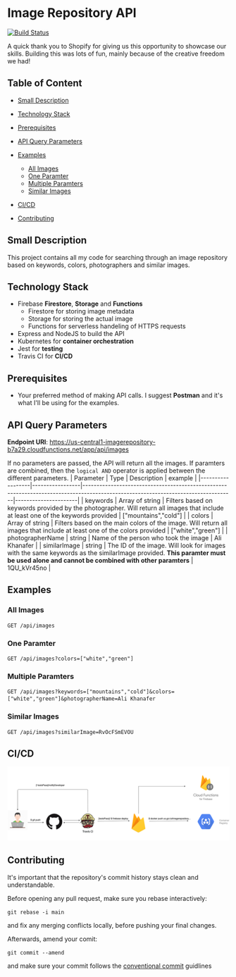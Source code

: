# Image Repository API
[![Build Status](https://travis-ci.com/AliKhanafer7/ImageRepoAPI.svg?branch=main)](https://travis-ci.com/AliKhanafer7/ImageRepoAPI)

A quick thank you to Shopify for giving us this opportunity to showcase our skills. Building this was lots of fun, mainly because of the creative freedom we had!

## Table of Content
* [Small Description](#Small-Description)

* [Technology Stack](#Technology-Stack)

* [Prerequisites](#Prerequisites)

* [API Query Parameters](#API-Query-Parameters)

* [Examples](#Examples)
    * [All Images](#All-Images)
    * [One Paramter](#One-Paramter)
    * [Multiple Paramters](#Multiple-Paramters)
    * [Similar Images](#Similar-Images)
* [CI/CD](#CI/CD)

* [Contributing](#Contributing)

## Small Description
This project contains all my code for searching through an image repository based on keywords, colors, photographers and similar images.

## Technology Stack
* Firebase __Firestore__, __Storage__ and __Functions__
    * Firestore for storing image metadata
    * Storage for storing the actual image
    * Functions for serverless handeling of HTTPS requests
* Express and NodeJS to build the API
* Kubernetes for __container orchestration__
* Jest for __testing__
* Travis CI for __CI/CD__

## Prerequisites
* Your preferred method of making API calls. I suggest __Postman__ and it's what I'll be using for the examples.

## API Query Parameters
__Endpoint URI__: https://us-central1-imagerepository-b7a29.cloudfunctions.net/app/api/images

If no parameters are passed, the API will return all the images. If paramters are combined, then the `logical AND` operator is applied between the different parameters.
| Parameter        | Type            | Description                                                                                                                       | example              |
|------------------|-----------------|-----------------------------------------------------------------------------------------------------------------------------------|----------------------|
| keywords         | Array of string | Filters based on keywords provided by the photographer. Will return all images that include at least one of the keywords provided | ["mountains","cold"] |
| colors           | Array of string | Filters based on the main colors of the image. Will return all images that include at least one of the colors provided            | ["white","green"]    |
| photographerName | string          | Name of the person who took the image                                                                                             | Ali Khanafer         |
| similarImage     | string          | The ID of the image. Will look for images with the same keywords as the similarImage provided. __This paramter must be used alone and cannot be combined with other paramters__                                     | 1QU_kVr45no          |

## Examples

### All Images
```
GET /api/images
```

### One Paramter

```
GET /api/images?colors=["white","green"]
```
### Multiple Paramters
```
GET /api/images?keywords=["mountains","cold"]&colors=["white","green"]&photographerName=Ali Khanafer
```

### Similar Images
```
GET /api/images?similarImage=RvOcFSmEVOU
```

## CI/CD
![piepline](diagrams/pipeline.png)

## Contributing
It's important that the repository's commit history stays clean and understandable. 

Before opening any pull request, make sure you rebase interactively:
```
git rebase -i main
```
and fix any merging conflicts locally, before pushing your final changes.

Afterwards, amend your comit:
```
git commit --amend
```
and make sure your commit follows the [conventional commit](https://www.conventionalcommits.org/en/v1.0.0/) guidlines
